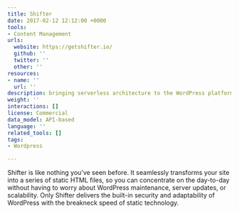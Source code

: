 ```yaml
---
title: Shifter
date: 2017-02-12 12:12:00 +0000
tools:
- Content Management
urls:
  website: https://getshifter.io/
  github: ''
  twitter: ''
  other: ''
resources:
- name: ''
  url: ''
description: bringing serverless architecture to the WordPress platform
weight: ''
interactions: []
license: Commercial
data_model: API-based
language: ''
related_tools: []
tags:
- Wordpress

---
```

Shifter is like nothing you’ve seen before. It seamlessly transforms your site into a series of static HTML files, so you can concentrate on the day-to-day without having to worry about WordPress maintenance, server updates, or scalability. Only Shifter delivers the built-in security and adaptability of WordPress with the breakneck speed of static technology.